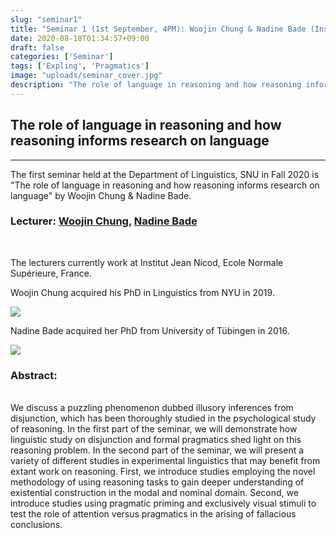 ```yaml
---
slug: "seminar1"
title: "Seminar 1 (1st September, 4PM): Woojin Chung & Nadine Bade (Institut Jean Nicod)"
date: 2020-08-18T01:34:57+09:00
draft: false
categories: ['Seminar']
tags: ['Expling', 'Pragmatics']
image: "uploads/seminar_cover.jpg"
description: "The role of language in reasoning and how reasoning informs research on language by Woojin Chung & Nadine Bade"
---
```


## The role of language in reasoning and how reasoning informs research on language
***

The first seminar held at the Department of Linguistics, SNU in Fall 2020 is "The role of language in reasoning and how reasoning informs research on language" by Woojin Chung & Nadine Bade. 

### Lecturer: <a class=intro-link href=https://sites.google.com/a/nyu.edu/woojin-chung>Woojin Chung</a>, <a class=intro-link href=http://www.nadinebade.de/>Nadine Bade</a>
<br/>

The lecturers currently work at Institut Jean Nicod, Ecole Normale Supérieure, France. 

Woojin Chung acquired his PhD in Linguistics from NYU in 2019.

![ ](/profiles/Woojin_Chung_image.jpg#floatleft)

Nadine Bade acquired her PhD from University of Tübingen in 2016.

![ ](/profiles/Nadine_Bade_image.jpg#floatleft)

### Abstract: 
<br/>
We discuss a puzzling phenomenon dubbed illusory inferences from disjunction, which has been thoroughly studied in the psychological study of reasoning. In the first part of the seminar, we will demonstrate how linguistic study on disjunction and formal pragmatics shed light on this reasoning problem. In the second part of the seminar, we will present a variety of different studies in experimental linguistics that may benefit from extant work on reasoning. First, we introduce studies employing the novel methodology of using reasoning tasks to gain deeper understanding of existential construction in the modal and nominal domain. Second, we introduce studies using pragmatic priming and exclusively visual stimuli to test the role of attention versus pragmatics in the arising of fallacious conclusions.
<br/><br/>